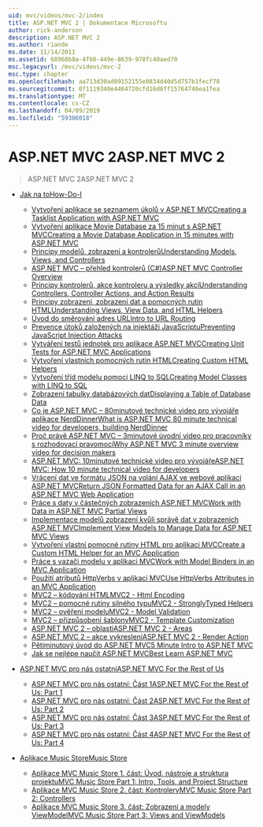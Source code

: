 ```yaml
---
uid: mvc/videos/mvc-2/index
title: ASP.NET MVC 2 | Dokumentace Microsoftu
author: rick-anderson
description: ASP.NET MVC 2
ms.author: riande
ms.date: 11/14/2011
ms.assetid: 68968b8a-4f60-449e-8639-978fc40aed70
msc.legacyurl: /mvc/videos/mvc-2
msc.type: chapter
ms.openlocfilehash: aa713d30ad09152155e0834d40d5d757b1fecf78
ms.sourcegitcommit: 0f1119340e4464720cfd16d0ff15764746ea1fea
ms.translationtype: MT
ms.contentlocale: cs-CZ
ms.lasthandoff: 04/09/2019
ms.locfileid: "59386018"
---
```

# <a name="aspnet-mvc-2"></a><span data-ttu-id="860a6-103">ASP.NET MVC 2</span><span class="sxs-lookup"><span data-stu-id="860a6-103">ASP.NET MVC 2</span></span>

> <span data-ttu-id="860a6-104">ASP.NET MVC 2</span><span class="sxs-lookup"><span data-stu-id="860a6-104">ASP.NET MVC 2</span></span>


- [<span data-ttu-id="860a6-105">Jak na to</span><span class="sxs-lookup"><span data-stu-id="860a6-105">How-Do-I</span></span>](how-do-i/index.md)

    - [<span data-ttu-id="860a6-106">Vytvoření aplikace se seznamem úkolů v ASP.NET MVC</span><span class="sxs-lookup"><span data-stu-id="860a6-106">Creating a Tasklist Application with ASP.NET MVC</span></span>](how-do-i/creating-a-tasklist-application-with-aspnet-mvc.md)
    - [<span data-ttu-id="860a6-107">Vytvoření aplikace Movie Database za 15 minut s ASP.NET MVC</span><span class="sxs-lookup"><span data-stu-id="860a6-107">Creating a Movie Database Application in 15 minutes with ASP.NET MVC</span></span>](how-do-i/creating-a-movie-database-application-in-15-minutes-with-aspnet-mvc.md)
    - [<span data-ttu-id="860a6-108">Principy modelů, zobrazení a kontrolerů</span><span class="sxs-lookup"><span data-stu-id="860a6-108">Understanding Models, Views, and Controllers</span></span>](how-do-i/understanding-models-views-and-controllers.md)
    - [<span data-ttu-id="860a6-109">ASP.NET MVC – přehled kontrolerů (C#)</span><span class="sxs-lookup"><span data-stu-id="860a6-109">ASP.NET MVC Controller Overview</span></span>](how-do-i/aspnet-mvc-controller-overview.md)
    - [<span data-ttu-id="860a6-110">Principy kontrolerů, akce kontroleru a výsledky akcí</span><span class="sxs-lookup"><span data-stu-id="860a6-110">Understanding Controllers, Controller Actions, and Action Results</span></span>](how-do-i/understanding-controllers-controller-actions-and-action-results.md)
    - [<span data-ttu-id="860a6-111">Principy zobrazení, zobrazení dat a pomocných rutin HTML</span><span class="sxs-lookup"><span data-stu-id="860a6-111">Understanding Views, View Data, and HTML Helpers</span></span>](how-do-i/understanding-views-view-data-and-html-helpers.md)
    - [<span data-ttu-id="860a6-112">Úvod do směrování adres URL</span><span class="sxs-lookup"><span data-stu-id="860a6-112">Intro to URL Routing</span></span>](how-do-i/an-introduction-to-url-routing.md)
    - [<span data-ttu-id="860a6-113">Prevence útoků založených na injektáži JavaScriptu</span><span class="sxs-lookup"><span data-stu-id="860a6-113">Preventing JavaScript Injection Attacks</span></span>](how-do-i/preventing-javascript-injection-attacks.md)
    - [<span data-ttu-id="860a6-114">Vytváření testů jednotek pro aplikace ASP.NET MVC</span><span class="sxs-lookup"><span data-stu-id="860a6-114">Creating Unit Tests for ASP.NET MVC Applications</span></span>](how-do-i/creating-unit-tests-for-aspnet-mvc-applications.md)
    - [<span data-ttu-id="860a6-115">Vytvoření vlastních pomocných rutin HTML</span><span class="sxs-lookup"><span data-stu-id="860a6-115">Creating Custom HTML Helpers</span></span>](how-do-i/creating-custom-html-helpers.md)
    - [<span data-ttu-id="860a6-116">Vytvoření tříd modelu pomocí LINQ to SQL</span><span class="sxs-lookup"><span data-stu-id="860a6-116">Creating Model Classes with LINQ to SQL</span></span>](how-do-i/creating-model-classes-with-linq-to-sql.md)
    - [<span data-ttu-id="860a6-117">Zobrazení tabulky databázových dat</span><span class="sxs-lookup"><span data-stu-id="860a6-117">Displaying a Table of Database Data</span></span>](how-do-i/displaying-a-table-of-database-data.md)
    - [<span data-ttu-id="860a6-118">Co je ASP.NET MVC – 80minutové technické video pro vývojáře aplikace NerdDinner</span><span class="sxs-lookup"><span data-stu-id="860a6-118">What is ASP.NET MVC 80 minute technical video for developers, building NerdDinner</span></span>](how-do-i/what-is-aspnet-mvc-80-minute-technical-video-for-developers-building-nerddinner.md)
    - [<span data-ttu-id="860a6-119">Proč právě ASP.NET MVC – 3minutové úvodní video pro pracovníky s rozhodovací pravomocí</span><span class="sxs-lookup"><span data-stu-id="860a6-119">Why ASP.NET MVC 3 minute overview video for decision makers</span></span>](how-do-i/why-aspnet-mvc-3-minute-overview-video-for-decision-makers.md)
    - [<span data-ttu-id="860a6-120">ASP.NET MVC: 10minutové technické video pro vývojáře</span><span class="sxs-lookup"><span data-stu-id="860a6-120">ASP.NET MVC: How 10 minute technical video for developers</span></span>](how-do-i/aspnet-mvc-how-10-minute-technical-video-for-developers.md)
    - [<span data-ttu-id="860a6-121">Vrácení dat ve formátu JSON na volání AJAX ve webové aplikaci ASP.NET MVC</span><span class="sxs-lookup"><span data-stu-id="860a6-121">Return JSON Formatted Data for an AJAX Call in an ASP.NET MVC Web Application</span></span>](how-do-i/how-do-i-return-json-formatted-data-for-an-ajax-call-in-an-aspnet-mvc-web-application.md)
    - [<span data-ttu-id="860a6-122">Práce s daty v částečných zobrazeních ASP.NET MVC</span><span class="sxs-lookup"><span data-stu-id="860a6-122">Work with Data in ASP.NET MVC Partial Views</span></span>](how-do-i/how-do-i-work-with-data-in-aspnet-mvc-partial-views.md)
    - [<span data-ttu-id="860a6-123">Implementace modelů zobrazení kvůli správě dat v zobrazeních ASP.NET MVC</span><span class="sxs-lookup"><span data-stu-id="860a6-123">Implement View Models to Manage Data for ASP.NET MVC Views</span></span>](how-do-i/how-do-i-implement-view-models-to-manage-data-for-aspnet-mvc-views.md)
    - [<span data-ttu-id="860a6-124">Vytvoření vlastní pomocné rutiny HTML pro aplikaci MVC</span><span class="sxs-lookup"><span data-stu-id="860a6-124">Create a Custom HTML Helper for an MVC Application</span></span>](how-do-i/how-do-i-create-a-custom-html-helper-for-an-mvc-application.md)
    - [<span data-ttu-id="860a6-125">Práce s vazači modelu v aplikaci MVC</span><span class="sxs-lookup"><span data-stu-id="860a6-125">Work with Model Binders in an MVC Application</span></span>](how-do-i/how-do-i-work-with-model-binders-in-an-mvc-application.md)
    - [<span data-ttu-id="860a6-126">Použití atributů HttpVerbs v aplikaci MVC</span><span class="sxs-lookup"><span data-stu-id="860a6-126">Use HttpVerbs Attributes in an MVC Application</span></span>](how-do-i/how-do-i-use-httpverbs-attributes-in-an-mvc-application.md)
    - [<span data-ttu-id="860a6-127">MVC2 – kódování HTML</span><span class="sxs-lookup"><span data-stu-id="860a6-127">MVC2 - Html Encoding</span></span>](how-do-i/mvc2-html-encoding.md)
    - [<span data-ttu-id="860a6-128">MVC2 – pomocné rutiny silného typu</span><span class="sxs-lookup"><span data-stu-id="860a6-128">MVC2 - StronglyTyped Helpers</span></span>](how-do-i/mvc2-stronglytyped-helpers.md)
    - [<span data-ttu-id="860a6-129">MVC2 – ověření modelu</span><span class="sxs-lookup"><span data-stu-id="860a6-129">MVC2 - Model Validation</span></span>](how-do-i/mvc2-model-validation.md)
    - [<span data-ttu-id="860a6-130">MVC2 – přizpůsobení šablony</span><span class="sxs-lookup"><span data-stu-id="860a6-130">MVC2 - Template Customization</span></span>](how-do-i/mvc2-template-customization.md)
    - [<span data-ttu-id="860a6-131">ASP.NET MVC 2 – oblasti</span><span class="sxs-lookup"><span data-stu-id="860a6-131">ASP.NET MVC 2 - Areas</span></span>](how-do-i/aspnet-mvc-2-areas.md)
    - [<span data-ttu-id="860a6-132">ASP.NET MVC 2 – akce vykreslení</span><span class="sxs-lookup"><span data-stu-id="860a6-132">ASP.NET MVC 2 - Render Action</span></span>](how-do-i/aspnet-mvc-2-render-action.md)
    - [<span data-ttu-id="860a6-133">Pětiminutový úvod do ASP.NET MVC</span><span class="sxs-lookup"><span data-stu-id="860a6-133">5 Minute Intro to ASP.NET MVC</span></span>](how-do-i/5-minute-introduction-to-aspnet-mvc.md)
    - [<span data-ttu-id="860a6-134">Jak se nejlépe naučit ASP.NET MVC</span><span class="sxs-lookup"><span data-stu-id="860a6-134">Best Learn ASP.NET MVC</span></span>](how-do-i/how-to-best-learn-asp-net-mvc.md)
- [<span data-ttu-id="860a6-135">ASP.NET MVC pro nás ostatní</span><span class="sxs-lookup"><span data-stu-id="860a6-135">ASP.NET MVC For the Rest of Us</span></span>](aspnet-mvc-for-the-rest-of-us/index.md)

    - [<span data-ttu-id="860a6-136">ASP.NET MVC pro nás ostatní: Část 1</span><span class="sxs-lookup"><span data-stu-id="860a6-136">ASP.NET MVC For the Rest of Us: Part 1</span></span>](aspnet-mvc-for-the-rest-of-us/aspnet-mvc-for-the-rest-of-us-part-1.md)
    - [<span data-ttu-id="860a6-137">ASP.NET MVC pro nás ostatní: Část 2</span><span class="sxs-lookup"><span data-stu-id="860a6-137">ASP.NET MVC For the Rest of Us: Part 2</span></span>](aspnet-mvc-for-the-rest-of-us/aspnet-mvc-for-the-rest-of-us-part-2.md)
    - [<span data-ttu-id="860a6-138">ASP.NET MVC pro nás ostatní: Část 3</span><span class="sxs-lookup"><span data-stu-id="860a6-138">ASP.NET MVC For the Rest of Us: Part 3</span></span>](aspnet-mvc-for-the-rest-of-us/aspnet-mvc-for-the-rest-of-us-part-3.md)
    - [<span data-ttu-id="860a6-139">ASP.NET MVC pro nás ostatní: Část 4</span><span class="sxs-lookup"><span data-stu-id="860a6-139">ASP.NET MVC For the Rest of Us: Part 4</span></span>](aspnet-mvc-for-the-rest-of-us/aspnet-mvc-for-the-rest-of-us-part-4.md)
- [<span data-ttu-id="860a6-140">Aplikace Music Store</span><span class="sxs-lookup"><span data-stu-id="860a6-140">Music Store</span></span>](music-store/index.md)

    - [<span data-ttu-id="860a6-141">Aplikace MVC Music Store 1. část: Úvod, nástroje a struktura projektu</span><span class="sxs-lookup"><span data-stu-id="860a6-141">MVC Music Store Part 1: Intro, Tools, and Project Structure</span></span>](music-store/mvc-music-store-part-1-intro-tools-and-project-structure.md)
    - [<span data-ttu-id="860a6-142">Aplikace MVC Music Store 2. část: Kontrolery</span><span class="sxs-lookup"><span data-stu-id="860a6-142">MVC Music Store Part 2: Controllers</span></span>](music-store/mvc-music-store-part-2-controllers.md)
    - [<span data-ttu-id="860a6-143">Aplikace MVC Music Store 3. část: Zobrazení a modely ViewModel</span><span class="sxs-lookup"><span data-stu-id="860a6-143">MVC Music Store Part 3: Views and ViewModels</span></span>](music-store/mvc-music-store-part-3-views-and-viewmodels.md)
